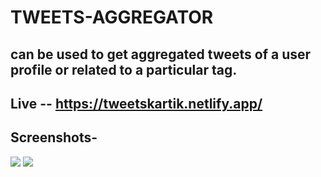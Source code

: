 # TWEETS-AGGREGATOR

## can be used to get aggregated tweets of a user profile or related to a particular tag.

## Live -- https://tweetskartik.netlify.app/

## Screenshots-
<img src="screenshots/1.JPEG" />
<img src="screenshots/2.JPEG" />
